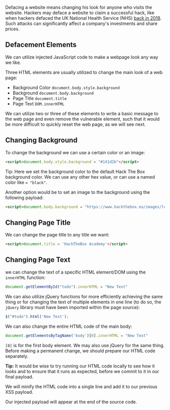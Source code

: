 Defacing a website means changing his look for anyone who visits the website. Hackers may deface a website to claim a successful hack, like when hackers defaced the UK National Health Service (NHS) [back in 2018](https://www.bbc.co.uk/news/technology-43812539). Such attacks can significantly affect a company's investments and share prices.

## Defacement Elements

We can utilize injected JavaScript code to make a webpage look any way we like.

Three HTML elements are usually utilized to change the main look of a web page:

- Background Color `document.body.style.background`
- Background `document.body.background`
- Page Title `document.title`
- Page Text `DOM.innerHTML`

We can utilize two or three of these elements to write a basic message to the web page and even remove the vulnerable element, such that it would be more difficult to quickly reset the web page, as we will see next.

## Changing Background

To change the background we can use a certain color or an image:
```html
<script>document.body.style.background = "#141d2b"</script>
```

Tip: Here we set the background color to the default Hack The Box background color. We can use any other hex value, or can use a named color like `= "black"`.

Another option would be to set an image to the background using the following payload:
```html
<script>document.body.background = "https://www.hackthebox.eu/images/logo-htb.svg"</script>
```

## Changing Page Title

We can change the page title to any title we want:
```html
<script>document.title = 'HackTheBox Academy'</script>
```

## Changing Page Text

we can change the text of a specific HTML element/DOM using the `innerHTML` function:
```javascript
document.getElementById("todo").innerHTML = "New Text"
```

We can also utilize jQuery functions for more efficiently achieving the same thing or for changing the text of multiple elements in one line (to do so, the `jQuery` library must have been imported within the page source):
```javascript
$("#todo").html('New Text');
```

We can also change the entire HTML code of the main body:
```javascript
document.getElementsByTagName('body')[0].innerHTML = "New Text"
```

`[0]` is for the first body element. We may also use jQuery for the same thing. Before making a permanent change, we should prepare our HTML code separately.

**Tip:** It would be wise to try running our HTML code locally to see how it looks and to ensure that it runs as expected, before we commit to it in our final payload.

We will minify the HTML code into a single line and add it to our previous XSS payload.

Our injected payload will appear at the end of the source code.